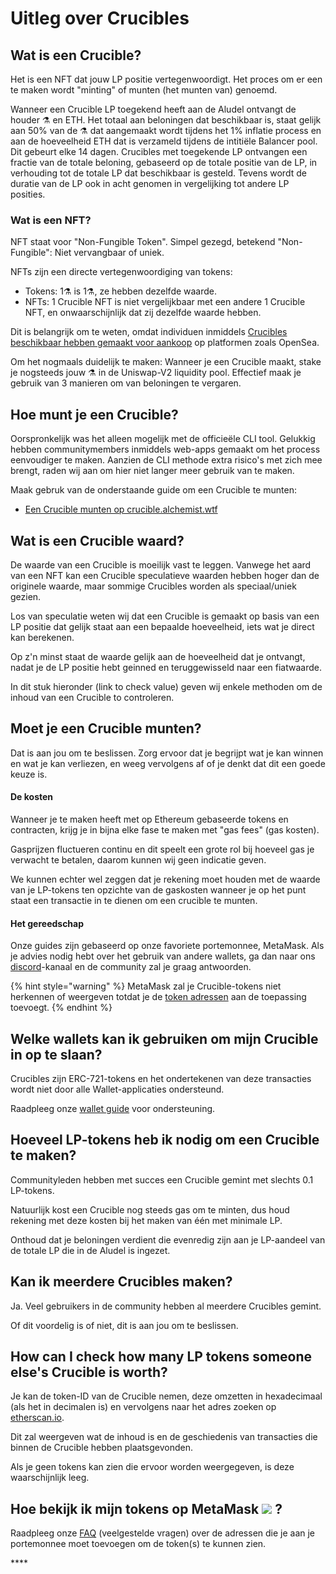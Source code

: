 # Uitleg over Crucibles

## Wat is een Crucible?

Het is een NFT dat jouw LP positie vertegenwoordigt. Het proces om er een te maken wordt "minting" of munten \(het munten van\) genoemd.

Wanneer een Crucible LP toegekend heeft aan de Aludel ontvangt de houder ⚗️ en ETH. Het totaal aan beloningen dat beschikbaar is, staat gelijk aan 50% van de ⚗️ dat aangemaakt wordt tijdens het 1% inflatie process en aan de hoeveelheid ETH dat is verzameld tijdens de intitiële Balancer pool. Dit gebeurt elke 14 dagen. Crucibles met toegekende LP ontvangen een fractie van de totale beloning, gebaseerd op de totale positie van de LP,  in verhouding tot de totale LP dat beschikbaar is gesteld. Tevens wordt de duratie van de LP ook in acht genomen in vergelijking tot andere LP posities.

### Wat is een NFT?

NFT staat voor "Non-Fungible Token". Simpel gezegd, betekend "Non-Fungible": Niet vervangbaar of uniek.

NFTs zijn een directe vertegenwoordiging van tokens:

* Tokens: 1⚗️ is 1⚗️, ze hebben dezelfde waarde.
* NFTs: 1 Crucible NFT is niet vergelijkbaar met een andere 1 Crucible NFT, en onwaarschijnlijk dat zij dezelfde waarde hebben.

Dit is belangrijk om te weten, omdat individuen inmiddels [Crucibles beschikbaar hebben gemaakt voor aankoop](https://opensea.io/assets/0x54e0395cfb4f39bef66dbcd5bd93cca4e9273d56/620479970925497750675476517677400441094103376596) op platformen zoals OpenSea.

Om het nogmaals duidelijk te maken: Wanneer je een Crucible maakt, stake je nogsteeds jouw ⚗️ in de Uniswap-V2 liquidity pool. Effectief maak je gebruik van 3 manieren om van beloningen te vergaren.

## Hoe munt je een Crucible?

Oorspronkelijk was het alleen mogelijk met de officieële CLI tool. Gelukkig hebben communitymembers inmiddels web-apps gemaakt om het process eenvoudiger te maken. Aanzien de CLI methode extra risico's met zich mee brengt, raden wij aan om hier niet langer meer gebruik van te maken.

Maak gebruk van de onderstaande guide om een Crucible te munten:

* [Een Crucible munten op crucible.alchemist.wtf](guides-crucible.alchemist.wtf/)

## Wat is een Crucible waard?

De waarde van een Crucible is moeilijk vast te leggen. Vanwege het aard van een NFT kan een Crucible speculatieve waarden hebben hoger dan de originele waarde, maar sommige Crucibles worden als speciaal/uniek gezien.

Los van speculatie weten wij dat een Crucible is gemaakt op basis van een LP positie dat gelijk staat aan een bepaalde hoeveelheid, iets wat je direct kan berekenen.

Op z'n minst staat de waarde gelijk aan de hoeveelheid dat je ontvangt, nadat je de LP positie hebt geinned en teruggewisseld naar een fiatwaarde.

In dit stuk hieronder \(link to check value\) geven wij enkele methoden om de inhoud van een Crucible to controleren.

## Moet je een Crucible munten?

Dat is aan jou om te beslissen. Zorg ervoor dat je begrijpt wat je kan winnen en wat je kan verliezen, en weeg vervolgens af of je denkt dat dit een goede keuze is.

#### De kosten

Wanneer je te maken heeft met op Ethereum gebaseerde tokens en contracten, krijg je in bijna elke fase te maken met "gas fees" \(gas kosten\).

Gasprijzen fluctueren continu en dit speelt een grote rol bij hoeveel gas je verwacht te betalen, daarom kunnen wij geen indicatie geven.

We kunnen echter wel zeggen dat je rekening moet houden met de waarde van je LP-tokens ten opzichte van de gaskosten wanneer je op het punt staat een transactie in te dienen om een crucible te munten.

#### Het gereedschap

Onze guides zijn gebaseerd op onze favoriete portemonnee, MetaMask. Als je advies nodig hebt over het gebruik van andere wallets, ga dan naar ons [discord](http://discord.alchemist.wtf)-kanaal en de community zal je graag antwoorden.

{% hint style="warning" %}
MetaMask zal je Crucible-tokens niet herkennen of weergeven totdat je de [token adressen](faq.md#why-cant-i-see-my-mist-in-my-wallet) aan de toepassing toevoegt.
{% endhint %}

## Welke wallets kan ik gebruiken om mijn Crucible in op te slaan?

Crucibles zijn ERC-721-tokens en het ondertekenen van deze transacties wordt niet door alle Wallet-applicaties ondersteund. 

 Raadpleeg onze [wallet guide](wallet-compatibility.md) voor ondersteuning.

## Hoeveel LP-tokens heb ik nodig om een Crucible te maken?

Communityleden hebben met succes een Crucible gemint met slechts 0.1 LP-tokens. 

Natuurlijk kost een Crucible nog steeds gas om te minten, dus houd rekening met deze kosten bij het maken van één met minimale LP. 

Onthoud dat je beloningen verdient die evenredig zijn aan je LP-aandeel van de totale LP die in de Aludel is ingezet.

## Kan ik meerdere Crucibles maken?

Ja. Veel gebruikers in de community hebben al meerdere Crucibles gemint.  
   
Of dit voordelig is of niet, dit is aan jou om te beslissen.

## How can I check how many LP tokens someone else's Crucible is worth?

Je kan de token-ID van de Crucible nemen, deze omzetten in hexadecimaal \(als het in decimalen is\) en vervolgens naar het adres zoeken op [etherscan.io](https://etherscan.io).

Dit zal weergeven wat de inhoud is en de geschiedenis van transacties die binnen de Crucible hebben plaatsgevonden.

Als je geen tokens kan zien die ervoor worden weergegeven, is deze waarschijnlijk leeg.

## Hoe bekijk ik mijn tokens op MetaMask ![](../.gitbook/assets/metamask-fox.svg) ?

Raadpleeg onze [FAQ](faq.md#why-cant-i-see-my-mist-in-my-wallet) \(veelgestelde vragen\) over de adressen die je aan je portemonnee moet toevoegen om de token\(s\) te kunnen zien.

\*\*\*\*

